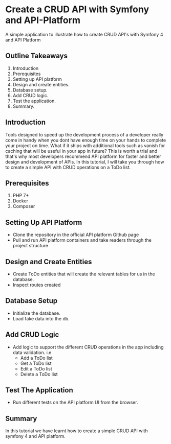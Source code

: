 # Create a CRUD API with Symfony and API-Platform
A simple application to illustrate how to create CRUD API's with Symfony 4 and API Platform
## Outline Takeaways
1. Introduction
2. Prerequisites
3. Setting up API platform
4. Design and create entities.
5. Database setup.
6. Add CRUD logic.
7. Test the application.
8. Summary.

## Introduction
Tools designed to speed up the development process of a developer really come in handy when you dont have enough time on your hands to complete your project on time.
What if it ships with additional tools such as vanish for caching that will be useful in your app in future? This is worth a trial and that's why most developers recommend API platform for faster and better design and development of APIs.
In this tutorial, I will take you through how to create a simple API with CRUD operations on a ToDo list. 

## Prerequisites
1. PHP 7+
2. Docker
3. Composer

## Setting Up API Platform
 - Clone the repository in the official API platform Github page
 - Pull and run API platform containers and take readers through the project structure
 
 ## Design and Create Entities
 - Create ToDo entities that will create the relevant tables for us in the database.
 - Inspect routes created
 
 ## Database Setup
 - Initialize the database.
 - Load fake data into the db.
 
 ## Add CRUD Logic
  -  Add logic to support the different CRUD operations in the app including data validation. i.e
     - Add a ToDo list
     - Get a ToDo list
     - Edit a ToDo list
     - Delete a ToDo list
  ## Test The Application
  - Run different tests on the API platform UI from the browser.
  
 ## Summary
 In this tutorial we have learnt how to create a simple CRUD API with symfony 4 and API platform.



